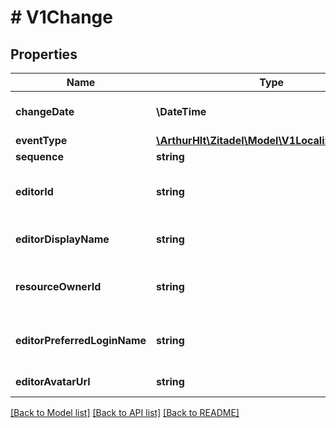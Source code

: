 # # V1Change

## Properties

Name | Type | Description | Notes
------------ | ------------- | ------------- | -------------
**changeDate** | **\DateTime** | the creation date of an event | [optional]
**eventType** | [**\ArthurHlt\Zitadel\Model\V1LocalizedMessage**](V1LocalizedMessage.md) |  | [optional]
**sequence** | **string** |  | [optional]
**editorId** | **string** | the id of the user who created the event | [optional]
**editorDisplayName** | **string** | the display name of the editor | [optional]
**resourceOwnerId** | **string** | the organization the event belongs to | [optional]
**editorPreferredLoginName** | **string** | the preferred login name of the editor | [optional]
**editorAvatarUrl** | **string** | avatar URL of the editor | [optional]

[[Back to Model list]](../../README.md#models) [[Back to API list]](../../README.md#endpoints) [[Back to README]](../../README.md)
